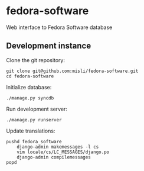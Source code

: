 fedora-software
===============

Web interface to Fedora Software database


Development instance
--------------------

Clone the git repository:

    git clone git@github.com:misli/fedora-software.git
    cd fedora-software

Initialize database:

    ./manage.py syncdb

Run development server:

    ./manage.py runserver

Update translations:

    pushd fedora_software
        django-admin makemessages -l cs
        vim locale/cs/LC_MESSAGES/django.po
        django-admin compilemessages
    popd

